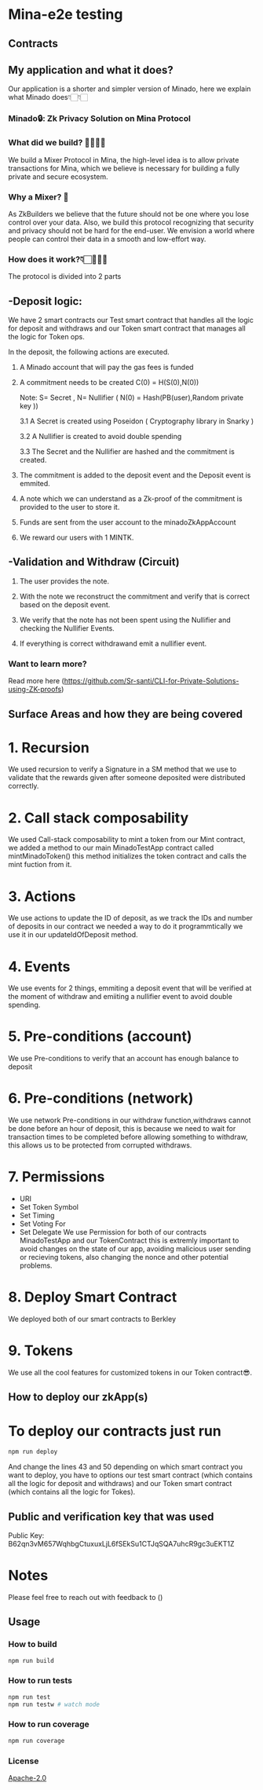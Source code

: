 # Mina-e2e testing

## Contracts
## My application and what it does? 
Our application is a shorter and simpler version of Minado, here we explain what Minado does👇🏻👇🏻

### Minado🔒: Zk Privacy Solution on Mina Protocol

### What did we build? 👷🏻‍♀️🚀

We build a Mixer Protocol in Mina, the high-level idea is to allow private transactions for Mina, which we believe is necessary for building a fully private and secure ecosystem.

### Why a Mixer? 🤔

As ZkBuilders we believe that the future should not be one where you lose control over your data. Also, we build this protocol recognizing that security and privacy should not be hard for the end-user.
We envision a world where people can control their data in a smooth and low-effort way.

### How does it work?👇🏻🧑🏻‍💻

The protocol is divided into 2 parts 

## -Deposit logic:

We have 2 smart contracts our Test smart contract that handles all the logic for deposit and withdraws and our Token smart contract that manages all the logic for Token ops.

In the deposit, the following actions are executed.

1. A Minado account that will pay the gas fees is funded

2. A commitment needs to be created C(0) = H(S(0),N(0))

   Note: S= Secret , N= Nullifier ( N(0) = Hash(PB(user),Random private key ))

   3.1 A Secret is created using Poseidon ( Cryptography library in Snarky )

   3.2 A Nullifier is created to avoid double spending

   3.3 The Secret and the Nullifier are hashed and the commitment is created.

3. The commitment is added to the deposit event and the Deposit event is emmited.

4. A note which we can understand as a Zk-proof of the commitment is provided to the user to store it.
5. Funds are sent from the user account to the minadoZkAppAccount
6. We reward our users with 1 MINTK. 

## -Validation and Withdraw (Circuit)

1. The user provides the note.

2. With the note we reconstruct the commitment and verify that is correct based on the deposit event. 

3. We verify that the note has not been spent using the Nullifier and checking the Nullifier Events. 

4. If everything is correct withdrawand emit a nullifier event. 


### Want to learn more? 
Read more here (https://github.com/Sr-santi/CLI-for-Private-Solutions-using-ZK-proofs)




## Surface Areas and how they are being covered

# 1. Recursion 
We used recursion to verify a Signature in a SM method that we use  to validate that the rewards given after someone deposited were distributed correctly.  
    
# 2. Call stack composability
We used Call-stack composability to mint a token from our Mint contract, we added a method to our main MinadoTestApp contract called mintMinadoToken() this method initializes the token contract and calls the mint fuction from it.
# 3. Actions
We use actions to update the ID of deposit, as we track the IDs and number of deposits in our contract we needed a way to do it programmtically we use it in our updateIdOfDeposit method.
# 4. Events
 We use events for 2 things, emmiting a deposit event that will be verified at the moment of withdraw and emiiting a nullifier event to avoid double spending. 
# 5. Pre-conditions (account)
We use Pre-conditions to verify that an account has enough balance to deposit
# 6. Pre-conditions (network)
We use network Pre-conditions in our withdraw function,withdraws cannot be done before an hour of deposit, this is because we need to wait for transaction times to be completed before allowing something to withdraw, this allows us to be protected from corrupted withdraws. 
# 7. Permissions
   - URI
   - Set Token Symbol
   - Set Timing
   - Set Voting For
   - Set Delegate
   We use Permission for both of our contracts MinadoTestApp and our TokenContract this is extremly important to avoid changes on the state of our app, avoiding malicious user sending or recieving tokens, also changing the nonce and other potential problems. 

# 8. Deploy Smart Contract
We deployed both of our smart contracts to Berkley
# 9. Tokens
We use all the cool features for customized tokens in our Token contract😎.

## How to deploy our zkApp(s)

# To deploy our contracts just run 
```sh
npm run deploy 
```
And change the lines 43 and 50 depending on which smart contract you want to deploy, you have to options our test smart contract (which contains all the logic for deposit and withdraws) and our Token smart contract (which contains all the logic for Tokes).

## Public and verification key that was used 
Public Key: B62qn3vM657WqhbgCtuxuxLjL6fSEkSu1CTJqSQA7uhcR9gc3uEKT1Z
# Notes

Please feel free to reach out with feedback to ()



## Usage

### How to build

```sh
npm run build
```

### How to run tests

```sh
npm run test
npm run testw # watch mode
```

### How to run coverage

```sh
npm run coverage
```

### License

[Apache-2.0](LICENSE)
